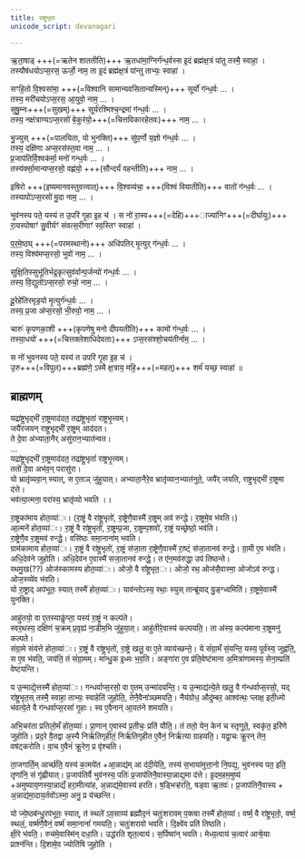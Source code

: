 ```yaml
---
title: राष्ट्रभृतः
unicode_script: devanagari

---
```


ऋ॒ता॒षाड् +++(=ऋतेन शाततीति)+++ ऋ॒तधा॑मा॒ग्निर्ग॑न्ध॒र्वस्स इ॒दं ब्रह्म॑क्ष॒त्रं पा॑तु तस्मै॒ स्वाहा॒ ।  
तस्यौष॑धयोऽप्स॒रस॒ ऊर्जो॒ नाम॒ ता इ॒दं ब्रह्म॑क्ष॒त्रं पा॑न्तु ताभ्यः॒ स्वाहा॑ ।

सꣳहि॒तो वि॒श्वसा॑मा॒ +++(=विश्वानि सामान्यवसितान्यस्मिन्)+++ सूर्यो॑ ग॑न्ध॒र्वः … ।    
तस्य॒ मरी॑चयोऽप्स॒रस॒ आ॒युवो॒ नाम॒ … ।  
सुषु॒म्नः+++(=सुखम्)+++ सूर्य॑रश्मिश्च॒न्द्रमा॑ ग॑न्ध॒र्वः … ।  
तस्य॒ नक्ष॑त्राण्यऽप्स॒रसो॑ बे॒कुर॑यो॒+++(=चित्तविकारहेतवः)+++ नाम॒ … ।  

भु॒ज्युस् +++(=पालयिता, यो भुनक्ति)+++ सु॑प॒र्णो य॒ज्ञो ग॑न्ध॒र्वः … ।    
तस्य॒ दक्षि॑णा अप्स॒रस॑स्त॒वा  नाम॒ … ।  
प्र॒जाप॑तिर्वि॒श्वक॑र्मा॒ मनो॑ गन्ध॒र्वः … ।  
तस्य॑र्क्सा॒मान्यप्स॒रसो॒ वह्ण॑यो॒ +++(सौन्दर्यं वहन्तीति)+++ नाम॒ … ।

इषिरो +++(इष्यमानवस्तुवत्त्वात्)+++ वि॒श्वव्य॑चा॒ +++(विश्वं वियातीति)+++ वातो॑ ग॑न्ध॒र्वः … ।  
तस्यापो॑ऽप्स॒रसो॑ मु॒दा नाम॒ … ।

भुव॑नस्य पते॒ यस्य॑ त उ॒परि॑ गृ॒हा इ॒ह च॑ ।
स नो॑ रा॒स्व+++(=देहि)+++ाज्या॑निꣳ+++(=दीर्घायुः)+++ रा॒यस्पोषाꣳ॑ सु॒वीर्यꣳ॑ संवत्स॒रीणाꣳ॑ स्व॒स्तिꣳ स्वाहा॑ ।

प॒र॒मे॒ष्ठ्य् +++(=परमस्थानो)+++ अधि॑पतिर् मृ॒त्युर् ग॑न्ध॒र्वः … ।  
तस्य॒ विश्व॑मप्स॒रसो॒ भुवो॑  नाम॒ … ।

सुक्षि॒तिस्सुभू॑तिर्भद्र॒कृत्सुव॑र्वान्प॒र्जन्यो॑ ग॑न्ध॒र्वः … ।  
तस्य॒ वि॒द्युतो॑ऽप्स॒रसो॒ रुचो॒  नाम॒ … ।

दू॒रेहे॑तिरमृड॒यो मृ॒त्युर्ग॑न्ध॒र्वः … ।  
तस्य॒ प्र॒जा अ॑प्स॒रसो॒ भी॒रुवो॒  नाम॒ … ।

चारुः॑ कृपणका॒शी +++(कृपणेषु मनो दीपयतीति)+++ कामो॑ ग॑न्ध॒र्वः … ।  
तस्या॒धयो॑ +++(=चित्तक्लेशाधिदेवताः)+++ ऽप्स॒रस॑श्शो॒चय॑तीर्नाम॒ … ।

स नो॑ भुवनस्य पते॒ यस्य॑ त उपरि॑ गृ॒हा इ॒ह च॑ ।  
उ॒रु+++(=विपुल)+++ब्रह्म॑णे॒ ऽस्मै क्ष॒त्राय॒ महि॒+++(=महत्)+++ शर्म॑ यच्छ॒ स्वाहा॑ ॥


## ब्राह्मणम्
यद्रा॑ष्ट्र॒भृद्भी॑ रा॒ष्ट्रमाद॑दत॒ तद्रा॑ष्ट्र॒भृता॑ राष्ट्रभृ॒त्त्वम्।  
जयै॑रजयन् राष्ट्र॒भृद्भी॑ रा॒ष्ट्रम् आद॑दत।  
ते दे॒वा अ॑भ्याता॒नैर् असु॑रान॒भ्यात॑न्वत।  
…  
यद्रा॑ष्ट्र॒भृद्भी॑ रा॒ष्ट्रमाद॑दत॒ तद्रा॑ष्ट्र॒भृतां॑ राष्ट्रभृ॒त्त्वम्।  
ततो॑ दे॒वा अभ॑व॒न् परासु॑रा।  
यो भ्रातृ॑व्यवा॒न् स्यात्, स ए॒ताञ् जु॑हुयात्। अभ्याता॒नैरे॒व भ्रातृ॑व्यान॒भ्यात॑नुते॒, जयै॑र् जयति, राष्ट्र॒भृद्भी॑ रा॒ष्ट्रमा द॑त्ते।   
भव॑त्या॒त्मना॒ परा॑स्य॒ भ्रातृ॑व्यो भवति ।।  

रा॒ष्ट्रका॑माय होत॒व्या॑ः। (रा॒ष्ट्रं वै रा॑ष्ट्र॒भृतो॑, रा॒ष्ट्रेणै॒वास्मै॑ रा॒ष्ट्रम् अव॑ रुन्द्धे। रा॒ष्ट्रमे॒व भ॑वति।)  
आ॒त्मने॑ होत॒व्या॑ः। रा॒ष्ट्रं वै रा॑ष्ट्र॒भृतो॑, रा॒ष्ट्रम्प्र॒जा, रा॒ष्ट्रम्प॒शवो॑, रा॒ष्ट्रं यच्छ्रेष्ठो॒ भव॑ति।  
रा॒ष्ट्रेणै॒व रा॒ष्ट्रमव॑ रुन्द्धे॒। वसि॑ष्ठः समा॒नाना॑म् भवति।  
ग्राम॑कामाय होत॒व्या॑ः। रा॒ष्ट्रं वै रा॑ष्ट्र॒भृतो॑, रा॒ष्ट्रं स॑जा॒ता रा॒ष्ट्रेणै॒वास्मै॑ रा॒ष्ट्ं स॑जा॒तानव॑ रुन्द्धे। ग्रा॒मी ए॒व भ॑वति।  
अधि॒देव॑ने जुहोति। अधि॒देव॑न ए॒वास्मै॑ सजा॒तानव॑ रुन्द्धे॒। त ए॑न॒मव॑रुद्धा॒ उप॑ तिष्ठन्ते।  
रथमु॒ख(??) ओज॑स्कामस्य होत॒व्या॑ः। ओजो॒ वै रा᳚ष्ट्र॒भृत॒ः। ओजो॒ रथ॒ ओज॑सै॒वास्मा॒ ओजोऽव॑ रुन्द्ध। ओज॒स्व्ये॑व भ॑वति।  
यो रा॒ष्ट्राद् अप॑भूतः॒ स्यात् तस्मै॑ होत॒व्या॑ः। याव॑न्तोऽस्य॒ रथाः॒ स्युस् तान्ब्रू॑याद् यु॒ङ्ग्ध्वमिति॑। रा॒ष्ट्रमे॒वास्मै॑ युनक्ति।   

आहु॑तयो॒ वा ए॒तस्याकॢ॑प्ता॒ यस्य॑ रा॒ष्ट्रं न कल्प॑ते।  
स्वर॒थस्य॒ दक्षि॑णं च॒क्रम् प्र॒वृह्य॑ ना॒डीम॒भि जु॑हुया॒त्। आहु॑तीरे॒वास्य॑ कल्पयति॒। ता अ॑स्य॒ कल्प॑माना रा॒ष्ट्रमनु॑ कल्पते।  
संग्रा॒मे संय॑त्ते होत॒व्या॑ः। रा॒ष्ट्रं वै रा॑ष्ट्र॒भृतो॑, रा॒ष्ट्रे खलु॒ वा ए॒ते व्याय॑च्छन्ते॒। ये सं॑ग्रा॒मँ सं॒यन्ति॒ यस्य॒ पूर्व॑स्य॒ जुह्व॑ति॒, स ए॒व भ॑वति॒, जय॑ति॒ तं सं॑ग्रा॒मम्।  मा॑न्धु॒क इ॒ध्मः भ॒व॒ति। अङ्गा॑रा ए॒व प्र॑ति॒वेष्ट॑माना अ॒मित्रा॑णामस्य॒ सेना॒म्प्रति॑ वेष्टयन्ति।  

य उ॒न्माद्ये॒त्तस्मै॑ होत॒व्या॑ः। गन्धर्वाप्स॒रसो॒ वा ए॒तम् उन्मा॑दयन्ति॒। य उ॒न्माद्य॑त्ये॒ते खलु॒ वै ग॑न्धर्वाप्स॒रसो॒, यद् रा॑ष्ट्र॒भृत॒स् तस्मै॒ स्वाहा॒ ताभ्यः॒ स्वाहेति॑ जुहोति॒, तेनै॒वैना॑ञ्छमयति॒। नैय॑ग्रोध॒ औदु॑म्बर॒ आश्व॑त्थः॒ प्लाक्ष॒ इती॒ध्मो भ॑वत्ये॒ते वै ग॑न्धर्वाप्स॒रसां॑ गृ॒हाः। स्व ए॒वैनान्॑ आ॒यत॑ने शमयति।

अभि॒चर॑ता प्रतिलो॒मँ हो॑त॒व्याः॑। प्रा॒णान् ए॒वास्य॑ प्र॒तीचः॒ प्रति॑ यौति॒। तं ततो॒ येन॒ केन॑ च स्तृणुते॒, स्वकृ॑त॒ इरि॑णे जुहोति। प्रद॒रे वै॒तद्वा अ॒स्यै निर्ऋ॑तिगृहीतं॒ निर्ऋ॑तिगृहीत ए॒वैनं॒ निर्ऋ॑त्या ग्राहयति॒। यद्वा॒चः क्रू॒रन् तेन॒ वष॑ट्करोति। वा॒च ए॒वैनं॑ क्रू॒रेण॒ प्र वृ॑श्चति।  

ता॒जगार्ति॒म् आर्च्छ॑ति॒ यस्य॑ का॒मये॑त +आ॒न्नाद्य॑म् आ द॑दी॒येति॒, तस्य॑ स॒भाया॑मुत्ता॒नो नि॒पद्य॒, भुव॑नस्य पत॒ इति॒ तृणा॑नि॒ सं गृ॑ह्णीयात्। प्र॒जाप॑तिर्वै भुव॑नस्य॒ पतिः॑ प्र॒जाप॑तिनै॒वास्या॒न्नाद्य॒मा द॑त्ते। इ॒दम॒हम॒मुष्य॑ +अमुष्याय॒णस्या॒न्नाद्यँ हरा॒मीत्या॑ह, अ॒न्नाद्य॑मे॒वास्य॑ हरति। ष॒ड्भिऱ्ह॑रति॒, षड्वा ऋ॒तवः॑। प्र॒जाप॑तिनै॒वास्य + अ॒न्नाद्य॑मा॒दाय॒र्तवो॑ऽस्मा॒ अनु॒ प्र य॑च्छन्ति।  

यो ज्ये॒ष्ठब॑न्धु॒रप॑भूतः॒ स्यात्, त॑ स्थले॑ ऽव॒साय्य॑ ब्रह्मौद॒नं चतुः॑शरावम् प॒क्त्वा तस्मै॑ होत॒व्या॑। वर्ष्म॒ वै रा॑ष्ट्र॒भृतो॒, वर्ष्म॒ स्थलं॒, वर्ष्म॑णै॒वैनं॒ वर्ष्म॑ समा॒नानां॑ गमयति॒। चतुः॑शरावो भवति। दि॒क्ष्वे॑व प्रति॑ तिष्ठति।  
क्षी॒रे भ॑वति॒। रुच॑मे॒वास्मि॑न् दधा॒ति। उद्ध॑रति शृत॒त्वाय॑। स॒र्पिष्वा॑न् भवति। मेध्य॒त्वाय॑ च॒त्वार॑ आऱ्षे॒याः प्राश्न॑न्ति। दि॒शामे॒व ज्योति॑षि जुहोति ।  


